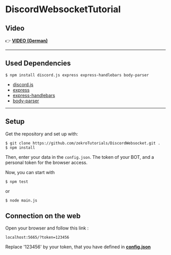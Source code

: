 # DiscordWebsocketTutorial

## Video

👉 [**VIDEO (German)**](https://youtu.be/LxLob6-8Sl0)

---

## Used Dependencies

```
$ npm install discord.js express express-handlebars body-parser
```

- [discord.js](https://www.npmjs.com/package/discord.js)
- [express](https://www.npmjs.com/package/express)
- [express-handlebars](https://www.npmjs.com/package/express-handlebars)
- [body-parser](https://www.npmjs.com/package/body-parser)

---

## Setup

Get the repository and set up with:
```
$ git clone https://github.com/zekroTutorials/DiscordWebsocket.git .
$ npm install
```

Then, enter your data in the `config.json`. The token of your BOT, and a personal token for the browser access.

Now, you can start with
```
$ npm test
```
or
```
$ node main.js
```

## Connection on the web

Open your browser and follow this link :
```
localhost:5665/?token=123456
```
Replace '123456' by your token, that you have defined in [**config.json**](config.json)
